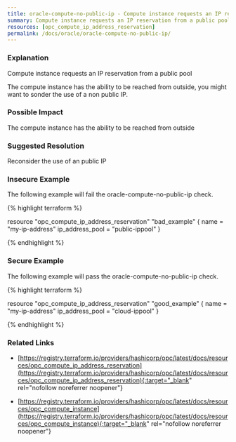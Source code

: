 ```yaml
---
title: oracle-compute-no-public-ip - Compute instance requests an IP reservation from a public pool
summary: Compute instance requests an IP reservation from a public pool 
resources: [opc_compute_ip_address_reservation] 
permalink: /docs/oracle/oracle-compute-no-public-ip/
---
```

### Explanation


Compute instance requests an IP reservation from a public pool

The compute instance has the ability to be reached from outside, you might want to sonder the use of a non public IP.


### Possible Impact
The compute instance has the ability to be reached from outside

### Suggested Resolution
Reconsider the use of an public IP


### Insecure Example

The following example will fail the oracle-compute-no-public-ip check.

{% highlight terraform %}

resource "opc_compute_ip_address_reservation" "bad_example" {
	name            = "my-ip-address"
	ip_address_pool = "public-ippool"
  }

{% endhighlight %}



### Secure Example

The following example will pass the oracle-compute-no-public-ip check.

{% highlight terraform %}

resource "opc_compute_ip_address_reservation" "good_example" {
	name            = "my-ip-address"
	ip_address_pool = "cloud-ippool"
  }

{% endhighlight %}



### Related Links


- [https://registry.terraform.io/providers/hashicorp/opc/latest/docs/resources/opc_compute_ip_address_reservation](https://registry.terraform.io/providers/hashicorp/opc/latest/docs/resources/opc_compute_ip_address_reservation){:target="_blank" rel="nofollow noreferrer noopener"}

- [https://registry.terraform.io/providers/hashicorp/opc/latest/docs/resources/opc_compute_instance](https://registry.terraform.io/providers/hashicorp/opc/latest/docs/resources/opc_compute_instance){:target="_blank" rel="nofollow noreferrer noopener"}


